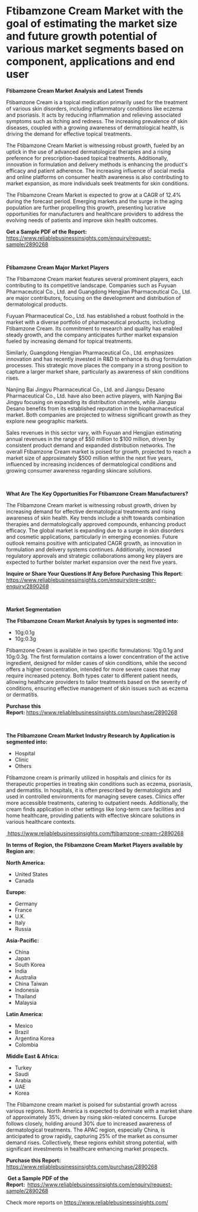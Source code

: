 <p><h1>Ftibamzone Cream Market with the goal of estimating the market size and future growth potential of various market segments based on component, applications and end user</h1></p><p><strong>Ftibamzone Cream Market Analysis and Latest Trends</strong></p>
<p><p>Ftibamzone Cream is a topical medication primarily used for the treatment of various skin disorders, including inflammatory conditions like eczema and psoriasis. It acts by reducing inflammation and relieving associated symptoms such as itching and redness. The increasing prevalence of skin diseases, coupled with a growing awareness of dermatological health, is driving the demand for effective topical treatments.</p><p>The Ftibamzone Cream Market is witnessing robust growth, fueled by an uptick in the use of advanced dermatological therapies and a rising preference for prescription-based topical treatments. Additionally, innovation in formulation and delivery methods is enhancing the product's efficacy and patient adherence. The increasing influence of social media and online platforms on consumer health awareness is also contributing to market expansion, as more individuals seek treatments for skin conditions.</p><p>The Ftibamzone Cream Market is expected to grow at a CAGR of 12.4% during the forecast period. Emerging markets and the surge in the aging population are further propelling this growth, presenting lucrative opportunities for manufacturers and healthcare providers to address the evolving needs of patients and improve skin health outcomes.</p></p>
<p><strong>Get a Sample PDF of the Report:&nbsp;</strong> <a href="https://www.reliablebusinessinsights.com/enquiry/request-sample/2890268?utm_campaign=3030&utm_medium=2&utm_source=Github&utm_content=ia&utm_term=14032025&utm_id=ftibamzone-cream">https://www.reliablebusinessinsights.com/enquiry/request-sample/2890268</a></p>
<p>&nbsp;</p>
<p><strong>Ftibamzone Cream Major Market Players</strong></p>
<p><p>The Ftibamzone Cream market features several prominent players, each contributing to its competitive landscape. Companies such as Fuyuan Pharmaceutical Co., Ltd. and Guangdong Hengjian Pharmaceutical Co., Ltd. are major contributors, focusing on the development and distribution of dermatological products.</p><p>Fuyuan Pharmaceutical Co., Ltd. has established a robust foothold in the market with a diverse portfolio of pharmaceutical products, including Ftibamzone Cream. Its commitment to research and quality has enabled steady growth, and the company anticipates further market expansion fueled by increasing demand for topical treatments.</p><p>Similarly, Guangdong Hengjian Pharmaceutical Co., Ltd. emphasizes innovation and has recently invested in R&D to enhance its drug formulation processes. This strategic move places the company in a strong position to capture a larger market share, particularly as awareness of skin conditions rises.</p><p>Nanjing Bai Jingyu Pharmaceutical Co., Ltd. and Jiangsu Desano Pharmaceutical Co., Ltd. have also been active players, with Nanjing Bai Jingyu focusing on expanding its distribution channels, while Jiangsu Desano benefits from its established reputation in the biopharmaceutical market. Both companies are projected to witness significant growth as they explore new geographic markets.</p><p>Sales revenues in this sector vary, with Fuyuan and Hengjian estimating annual revenues in the range of $50 million to $100 million, driven by consistent product demand and expanded distribution networks. The overall Ftibamzone Cream market is poised for growth, projected to reach a market size of approximately $500 million within the next five years, influenced by increasing incidences of dermatological conditions and growing consumer awareness regarding skincare solutions.</p></p>
<p>&nbsp;</p>
<p><strong>What Are The Key Opportunities For Ftibamzone Cream Manufacturers?</strong></p>
<p><p>The Ftibamzone Cream market is witnessing robust growth, driven by increasing demand for effective dermatological treatments and rising awareness of skin health. Key trends include a shift towards combination therapies and dermatologically approved compounds, enhancing product efficacy. The global market is expanding due to a surge in skin disorders and cosmetic applications, particularly in emerging economies. Future outlook remains positive with anticipated CAGR growth, as innovation in formulation and delivery systems continues. Additionally, increased regulatory approvals and strategic collaborations among key players are expected to further bolster market expansion over the next five years.</p></p>
<p><strong>Inquire or Share Your Questions If Any Before Purchasing This Report:</strong> <a href="https://www.reliablebusinessinsights.com/enquiry/pre-order-enquiry/2890268?utm_campaign=3030&utm_medium=2&utm_source=Github&utm_content=ia&utm_term=14032025&utm_id=ftibamzone-cream">https://www.reliablebusinessinsights.com/enquiry/pre-order-enquiry/2890268</a></p>
<p>&nbsp;</p>
<p><strong>Market Segmentation</strong></p>
<p><strong>The Ftibamzone Cream Market Analysis by types is segmented into:</strong></p>
<p><ul><li>10g:0.1g</li><li>10g:0.3g</li></ul></p>
<p><p>Ftibamzone Cream is available in two specific formulations: 10g:0.1g and 10g:0.3g. The first formulation contains a lower concentration of the active ingredient, designed for milder cases of skin conditions, while the second offers a higher concentration, intended for more severe cases that may require increased potency. Both types cater to different patient needs, allowing healthcare providers to tailor treatments based on the severity of conditions, ensuring effective management of skin issues such as eczema or dermatitis.</p></p>
<p><strong>Purchase this Report:&nbsp;</strong><a href="https://www.reliablebusinessinsights.com/purchase/2890268?utm_campaign=3030&utm_medium=2&utm_source=Github&utm_content=ia&utm_term=14032025&utm_id=ftibamzone-cream">https://www.reliablebusinessinsights.com/purchase/2890268</a></p>
<p>&nbsp;</p>
<p><strong>The Ftibamzone Cream Market Industry Research by Application is segmented into:</strong></p>
<p><ul><li>Hospital</li><li>Clinic</li><li>Others</li></ul></p>
<p><p>Ftibamzone cream is primarily utilized in hospitals and clinics for its therapeutic properties in treating skin conditions such as eczema, psoriasis, and dermatitis. In hospitals, it is often prescribed by dermatologists and used in controlled environments for managing severe cases. Clinics offer more accessible treatments, catering to outpatient needs. Additionally, the cream finds application in other settings like long-term care facilities and home healthcare, providing patients with effective skincare solutions in various healthcare contexts.</p></p>
<p><a href="https://www.reliablebusinessinsights.com/ftibamzone-cream-r2890268?utm_campaign=3030&utm_medium=2&utm_source=Github&utm_content=ia&utm_term=14032025&utm_id=ftibamzone-cream">&nbsp;https://www.reliablebusinessinsights.com/ftibamzone-cream-r2890268</a></p>
<p><strong>In terms of Region, the Ftibamzone Cream Market Players available by Region are:</strong></p>
<p>
    <p> <strong> North America: </strong>
        <ul>
            <li>United States</li>
            <li>Canada</li>
        </ul>
        </p> 
    <p> <strong> Europe: </strong>
        <ul>
            <li>Germany</li>
            <li>France</li>
            <li>U.K.</li>
            <li>Italy</li>
            <li>Russia</li>
        </ul>
        </p> 
    <p> <strong> Asia-Pacific: </strong>
        <ul>
            <li>China</li>
            <li>Japan</li>
            <li>South Korea</li>
            <li>India</li>
            <li>Australia</li>
            <li>China Taiwan</li>
            <li>Indonesia</li>
            <li>Thailand</li>
            <li>Malaysia</li>
        </ul>
        </p> 
    <p> <strong> Latin America: </strong>
        <ul>
            <li>Mexico</li>
            <li>Brazil</li>
            <li>Argentina Korea</li>
            <li>Colombia</li>
        </ul>
        </p> 
    <p> <strong> Middle East & Africa: </strong>
        <ul>
            <li>Turkey</li>
            <li>Saudi</li>
            <li>Arabia</li>
            <li>UAE</li>
            <li>Korea</li>
        </ul>
    </p>
    </p>
<p><p>The Ftibamzone cream market is poised for substantial growth across various regions. North America is expected to dominate with a market share of approximately 35%, driven by rising skin-related concerns. Europe follows closely, holding around 30% due to increased awareness of dermatological treatments. The APAC region, especially China, is anticipated to grow rapidly, capturing 25% of the market as consumer demand rises. Collectively, these regions exhibit strong potential, with significant investments in healthcare enhancing market prospects.</p></p>
<p><strong>Purchase this Report: </strong><a href="https://www.reliablebusinessinsights.com/purchase/2890268?utm_campaign=3030&utm_medium=2&utm_source=Github&utm_content=ia&utm_term=14032025&utm_id=ftibamzone-cream">https://www.reliablebusinessinsights.com/purchase/2890268</a></p>
<p>&nbsp;<strong>Get a Sample PDF of the Report:&nbsp;&nbsp;</strong><a href="https://www.reliablebusinessinsights.com/enquiry/request-sample/2890268?utm_campaign=3030&utm_medium=2&utm_source=Github&utm_content=ia&utm_term=14032025&utm_id=ftibamzone-cream">https://www.reliablebusinessinsights.com/enquiry/request-sample/2890268</a></p>
<p><strong></strong></p>
<p>Check more reports on <a href="https://www.reliablebusinessinsights.com/?utm_campaign=3030&utm_medium=2&utm_source=Github&utm_content=ia&utm_term=14032025&utm_id=ftibamzone-cream">https://www.reliablebusinessinsights.com/</a></p>